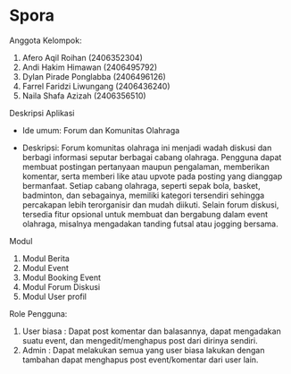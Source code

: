 # Spora

Anggota Kelompok:
1. Afero Aqil Roihan (2406352304)  
2. Andi Hakim Himawan  (2406495792)
3. Dylan Pirade Ponglabba (2406496126)
4. Farrel Faridzi Liwungang (2406436240)
5. Naila Shafa Azizah (2406356510)

Deskripsi Aplikasi
- Ide umum: Forum dan Komunitas Olahraga 

- Deskripsi: Forum komunitas olahraga ini menjadi wadah diskusi dan berbagi informasi seputar berbagai cabang olahraga. Pengguna dapat membuat postingan pertanyaan maupun pengalaman, memberikan komentar, serta memberi like atau upvote pada posting yang dianggap bermanfaat. Setiap cabang olahraga, seperti sepak bola, basket, badminton, dan sebagainya, memiliki kategori tersendiri sehingga percakapan lebih terorganisir dan mudah diikuti. Selain forum diskusi, tersedia fitur opsional untuk membuat dan bergabung dalam event olahraga, misalnya mengadakan tanding futsal atau jogging bersama.

Modul
1. Modul Berita
2. Modul Event
3. Modul Booking Event
4. Modul Forum Diskusi
5. Modul User profil


 Role Pengguna:
 1. User biasa : Dapat post komentar dan balasannya, dapat mengadakan suatu event, dan mengedit/menghapus post dari dirinya sendiri.
 2. Admin : Dapat melakukan semua yang user biasa lakukan dengan tambahan dapat menghapus post event/komentar dari user lain.
